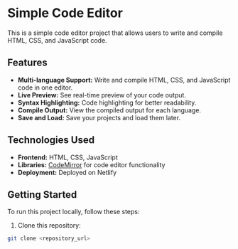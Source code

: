 # Simple Code Editor

This is a simple code editor project that allows users to write and compile HTML, CSS, and JavaScript code.

## Features

- **Multi-language Support:** Write and compile HTML, CSS, and JavaScript code in one editor.
- **Live Preview:** See real-time preview of your code output.
- **Syntax Highlighting:** Code highlighting for better readability.
- **Compile Output:** View the compiled output for each language.
- **Save and Load:** Save your projects and load them later.

## Technologies Used

- **Frontend:** HTML, CSS, JavaScript
- **Libraries:** [CodeMirror](https://codemirror.net/) for code editor functionality
- **Deployment:** Deployed on Netlify

## Getting Started

To run this project locally, follow these steps:

1. Clone this repository:

```bash
git clone <repository_url>
